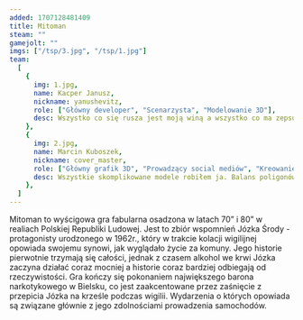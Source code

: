```yaml
---
added: 1707128481409
title: Mitoman
steam: ""
gamejolt: ""
imgs: ["/tsp/3.jpg", "/tsp/1.jpg"]
team:
  [
    {
      img: 1.jpg,
      name: Kacper Janusz,
      nickname: yanushevitz,
      role: ["Główny developer", "Scenarzysta", "Modelowanie 3D"],
      desc: Wszystko co się rusza jest moją winą a wszystko co ma zepsutą fizykę i wylatuje w kosmos jest moją zasługą.,
    },
    {
      img: 2.jpg,
      name: Marcin Kuboszek,
      nickname: cover_master,
      role: ["Główny grafik 3D", "Prowadzący social mediów", "Kreowanie świata", "Naczelny tester"],
      desc: Wszystkie skomplikowane modele robiłem ja. Balans poligonów do optymalizacji jest idealny*,
    },
  ]
---
```


Mitoman to wyścigowa gra fabularna osadzona w latach 70” i 80” w realiach Polskiej Republiki Ludowej. Jest to zbiór wspomnień Józka Środy - protagonisty urodzonego w 1962r., który w trakcie kolacji wigilijnej opowiada swojemu synowi, jak wyglądało życie za komuny. Jego historie pierwotnie trzymają się całości, jednak z czasem alkohol we krwi Józka zaczyna działać coraz mocniej a historie coraz bardziej odbiegają od rzeczywistości. Gra kończy się pokonaniem największego barona narkotykowego w Bielsku, co jest zaakcentowane przez zaśnięcie z przepicia Józka na krześle podczas wigilii. Wydarzenia o których opowiada są związane głównie z jego zdolnościami prowadzenia samochodów.
